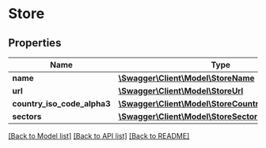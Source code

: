 # Store

## Properties
Name | Type | Description | Notes
------------ | ------------- | ------------- | -------------
**name** | [**\Swagger\Client\Model\StoreName**](StoreName.md) |  | 
**url** | [**\Swagger\Client\Model\StoreUrl**](StoreUrl.md) |  | 
**country_iso_code_alpha3** | [**\Swagger\Client\Model\StoreCountryIsoCodeAlpha3**](StoreCountryIsoCodeAlpha3.md) |  | 
**sectors** | [**\Swagger\Client\Model\StoreSectors**](StoreSectors.md) |  | 

[[Back to Model list]](../README.md#documentation-for-models) [[Back to API list]](../README.md#documentation-for-api-endpoints) [[Back to README]](../README.md)


